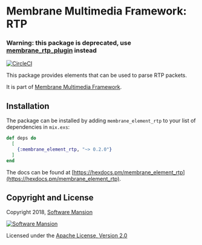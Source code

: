 # Membrane Multimedia Framework: RTP

### Warning: this package is deprecated, use [membrane_rtp_plugin](https://hexdocs.pm/membrane_rtp_plugin) instead

[![CircleCI](https://circleci.com/gh/membraneframework/membrane-element-rtp.svg?style=svg)](https://circleci.com/gh/membraneframework/membrane-element-rtp)

This package provides elements that can be used to parse RTP packets.

It is part of [Membrane Multimedia Framework](https://membraneframework.org).

## Installation

The package can be installed by adding `membrane_element_rtp` to your list of 
dependencies in `mix.exs`:

```elixir
def deps do
  [
    {:membrane_element_rtp, "~> 0.2.0"}
  ]
end
```

The docs can be found at [https://hexdocs.pm/membrane_element_rtp](https://hexdocs.pm/membrane_element_rtp).

## Copyright and License

Copyright 2018, [Software Mansion](https://swmansion.com/?utm_source=git&utm_medium=readme&utm_campaign=membrane)

[![Software Mansion](https://logo.swmansion.com/logo?color=white&variant=desktop&width=200&tag=membrane-github)](https://swmansion.com/?utm_source=git&utm_medium=readme&utm_campaign=membrane)

Licensed under the [Apache License, Version 2.0](LICENSE)
